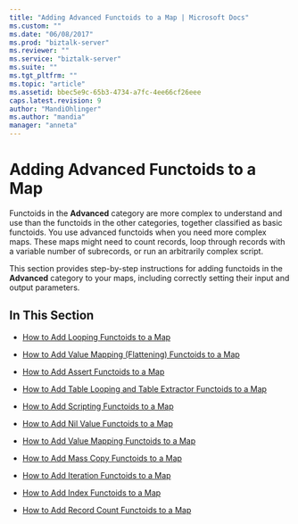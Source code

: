 ```yaml
---
title: "Adding Advanced Functoids to a Map | Microsoft Docs"
ms.custom: ""
ms.date: "06/08/2017"
ms.prod: "biztalk-server"
ms.reviewer: ""
ms.service: "biztalk-server"
ms.suite: ""
ms.tgt_pltfrm: ""
ms.topic: "article"
ms.assetid: bbec5e9c-65b3-4734-a7fc-4ee66cf26eee
caps.latest.revision: 9
author: "MandiOhlinger"
ms.author: "mandia"
manager: "anneta"
---
```

# Adding Advanced Functoids to a Map
Functoids in the **Advanced** category are more complex to understand and use than the functoids in the other categories, together classified as basic functoids. You use advanced functoids when you need more complex maps. These maps might need to count records, loop through records with a variable number of subrecords, or run an arbitrarily complex script.  
  
 This section provides step-by-step instructions for adding functoids in the **Advanced** category to your maps, including correctly setting their input and output parameters.  
  
## In This Section  
  
-   [How to Add Looping Functoids to a Map](../core/how-to-add-looping-functoids-to-a-map.md)  
  
-   [How to Add Value Mapping (Flattening) Functoids to a Map](../core/how-to-add-value-mapping-flattening-functoids-to-a-map.md)  
  
-   [How to Add Assert Functoids to a Map](../core/how-to-add-assert-functoids-to-a-map.md)  
  
-   [How to Add Table Looping and Table Extractor Functoids to a Map](../core/how-to-add-table-looping-and-table-extractor-functoids-to-a-map.md)  
  
-   [How to Add Scripting Functoids to a Map](../core/how-to-add-scripting-functoids-to-a-map.md)  
  
-   [How to Add Nil Value Functoids to a Map](../core/how-to-add-nil-value-functoids-to-a-map.md)  
  
-   [How to Add Value Mapping Functoids to a Map](../core/how-to-add-value-mapping-functoids-to-a-map.md)  
  
-   [How to Add Mass Copy Functoids to a Map](../core/how-to-add-mass-copy-functoids-to-a-map.md)  
  
-   [How to Add Iteration Functoids to a Map](../core/how-to-add-iteration-functoids-to-a-map.md)  
  
-   [How to Add Index Functoids to a Map](../core/how-to-add-index-functoids-to-a-map.md)  
  
-   [How to Add Record Count Functoids to a Map](../core/how-to-add-record-count-functoids-to-a-map.md)